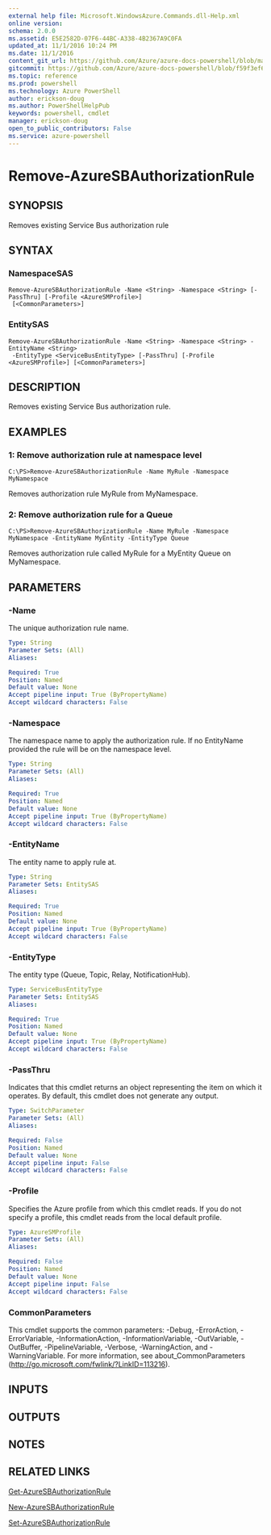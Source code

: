 ```yaml
---
external help file: Microsoft.WindowsAzure.Commands.dll-Help.xml
online version: 
schema: 2.0.0
ms.assetid: E5E2582D-07F6-44BC-A338-4B2367A9C0FA
updated_at: 11/1/2016 10:24 PM
ms.date: 11/1/2016
content_git_url: https://github.com/Azure/azure-docs-powershell/blob/master/azureps-cmdlets-docs/ServiceManagement/Azure.Compute/v3.0.0/Remove-AzureSBAuthorizationRule.md
gitcommit: https://github.com/Azure/azure-docs-powershell/blob/f59f3ef60bc592383812213e69fd77ba950759ed/azureps-cmdlets-docs/ServiceManagement/Azure.Compute/v3.0.0/Remove-AzureSBAuthorizationRule.md
ms.topic: reference
ms.prod: powershell
ms.technology: Azure PowerShell
author: erickson-doug
ms.author: PowerShellHelpPub
keywords: powershell, cmdlet
manager: erickson-doug
open_to_public_contributors: False
ms.service: azure-powershell
---
```


# Remove-AzureSBAuthorizationRule

## SYNOPSIS
Removes existing Service Bus authorization rule

## SYNTAX

### NamespaceSAS
```
Remove-AzureSBAuthorizationRule -Name <String> -Namespace <String> [-PassThru] [-Profile <AzureSMProfile>]
 [<CommonParameters>]
```

### EntitySAS
```
Remove-AzureSBAuthorizationRule -Name <String> -Namespace <String> -EntityName <String>
 -EntityType <ServiceBusEntityType> [-PassThru] [-Profile <AzureSMProfile>] [<CommonParameters>]
```

## DESCRIPTION
Removes existing Service Bus authorization rule.

## EXAMPLES

### 1: Remove authorization rule at namespace level
```
C:\PS>Remove-AzureSBAuthorizationRule -Name MyRule -Namespace MyNamespace
```

Removes authorization rule MyRule from MyNamespace.

### 2: Remove authorization rule for a Queue
```
C:\PS>Remove-AzureSBAuthorizationRule -Name MyRule -Namespace MyNamespace -EntityName MyEntity -EntityType Queue
```

Removes authorization rule called MyRule for a MyEntity Queue on MyNamespace.

## PARAMETERS

### -Name
The unique authorization rule name.

```yaml
Type: String
Parameter Sets: (All)
Aliases: 

Required: True
Position: Named
Default value: None
Accept pipeline input: True (ByPropertyName)
Accept wildcard characters: False
```

### -Namespace
The namespace name to apply the authorization rule.
If no EntityName provided the rule will be on the namespace level.

```yaml
Type: String
Parameter Sets: (All)
Aliases: 

Required: True
Position: Named
Default value: None
Accept pipeline input: True (ByPropertyName)
Accept wildcard characters: False
```

### -EntityName
The entity name to apply rule at.

```yaml
Type: String
Parameter Sets: EntitySAS
Aliases: 

Required: True
Position: Named
Default value: None
Accept pipeline input: True (ByPropertyName)
Accept wildcard characters: False
```

### -EntityType
The entity type (Queue, Topic, Relay, NotificationHub).

```yaml
Type: ServiceBusEntityType
Parameter Sets: EntitySAS
Aliases: 

Required: True
Position: Named
Default value: None
Accept pipeline input: True (ByPropertyName)
Accept wildcard characters: False
```

### -PassThru
Indicates that this cmdlet returns an object representing the item on which it operates.
By default, this cmdlet does not generate any output.

```yaml
Type: SwitchParameter
Parameter Sets: (All)
Aliases: 

Required: False
Position: Named
Default value: None
Accept pipeline input: False
Accept wildcard characters: False
```

### -Profile
Specifies the Azure profile from which this cmdlet reads.
If you do not specify a profile, this cmdlet reads from the local default profile.

```yaml
Type: AzureSMProfile
Parameter Sets: (All)
Aliases: 

Required: False
Position: Named
Default value: None
Accept pipeline input: False
Accept wildcard characters: False
```

### CommonParameters
This cmdlet supports the common parameters: -Debug, -ErrorAction, -ErrorVariable, -InformationAction, -InformationVariable, -OutVariable, -OutBuffer, -PipelineVariable, -Verbose, -WarningAction, and -WarningVariable. For more information, see about_CommonParameters (http://go.microsoft.com/fwlink/?LinkID=113216).

## INPUTS

## OUTPUTS

## NOTES

## RELATED LINKS

[Get-AzureSBAuthorizationRule](xref:ServiceManagement/Azure.Compute/v3.0.0/Get-AzureSBAuthorizationRule.md)

[New-AzureSBAuthorizationRule](xref:ServiceManagement/Azure.Compute/v3.0.0/New-AzureSBAuthorizationRule.md)

[Set-AzureSBAuthorizationRule](xref:ServiceManagement/Azure.Compute/v3.0.0/Set-AzureSBAuthorizationRule.md)


